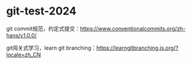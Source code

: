 # git-test-2024

git commit规范，约定式提交：https://www.conventionalcommits.org/zh-hans/v1.0.0/

git闯关式学习，learn git branching：https://learngitbranching.js.org/?locale=zh_CN
